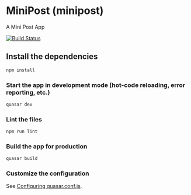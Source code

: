 # MiniPost (minipost)

A Mini Post App

[![Build Status](https://travis-ci.org/backend-practice/minipost-frontend.svg?branch=master)](https://travis-ci.org/backend-practice/minipost-frontend)

## Install the dependencies
```bash
npm install
```

### Start the app in development mode (hot-code reloading, error reporting, etc.)
```bash
quasar dev
```

### Lint the files
```bash
npm run lint
```

### Build the app for production
```bash
quasar build
```

### Customize the configuration
See [Configuring quasar.conf.js](https://quasar.dev/quasar-cli/quasar-conf-js).
